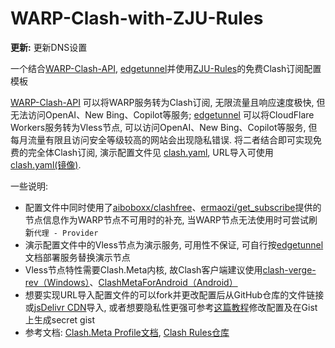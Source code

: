 # WARP-Clash-with-ZJU-Rules

**更新:** 更新DNS设置

一个结合[WARP-Clash-API](https://github.com/vvbbnn00/WARP-Clash-API), [edgetunnel](https://github.com/cmliu/edgetunnel)并使用[ZJU-Rules](https://github.com/MadisonWirtanen/WARP-Clash-with-ZJU-Rules/blob/main/ZJU.yaml)的免费Clash订阅配置模板

[WARP-Clash-API](https://github.com/vvbbnn00/WARP-Clash-API) 可以将WARP服务转为Clash订阅, 无限流量且响应速度极快, 但无法访问OpenAI、New Bing、Copilot等服务; [edgetunnel](https://github.com/cmliu/edgetunnel) 可以将CloudFlare Workers服务转为Vless节点, 可以访问OpenAI、New Bing、Copilot等服务, 但每月流量有限且访问安全等级较高的网站会出现隐私错误. 将二者结合即可实现免费的完全体Clash订阅, 演示配置文件见 [clash.yaml](https://github.com/MadisonWirtanen/WARP-Clash-with-ZJU-Rules/blob/main/clash.yaml), URL导入可使用 [clash.yaml(镜像)](https://mirror.ghproxy.com/https://raw.githubusercontent.com/MadisonWirtanen/WARP-Clash-with-ZJU-Rules/main/clash.yaml). 

一些说明: 

- 配置文件中同时使用了[aiboboxx/clashfree](https://github.com/aiboboxx/clashfree)、[ermaozi/get_subscribe](https://github.com/ermaozi/get_subscribe)提供的节点信息作为WARP节点不可用时的补充, 当WARP节点无法使用时可尝试刷新`代理 - Provider`
- 演示配置文件中的Vless节点为演示服务, 可用性不保证, 可自行按[edgetunnel](https://github.com/cmliu/edgetunnel)文档部署服务替换演示节点
- Vless节点特性需要Clash.Meta内核, 故Clash客户端建议使用[clash-verge-rev（Windows）](https://github.com/clash-verge-rev/clash-verge-rev)、[ClashMetaForAndroid（Android）](https://github.com/MetaCubeX/ClashMetaForAndroid)
- 想要实现URL导入配置文件的可以fork并更改配置后从GitHub仓库的文件链接或[jsDelivr CDN](https://www.jsdelivr.com/github)导入, 或者想要隐私性更强可参考[这篇教程](https://github.com/DustinWin/clash_singbox-tutorials/blob/main/%E6%95%99%E7%A8%8B%E5%90%88%E9%9B%86/Clash/%E5%9F%BA%E7%A1%80%E7%AF%87/%E7%94%9F%E6%88%90%E5%B8%A6%E6%9C%89%E8%87%AA%E5%AE%9A%E4%B9%89%E7%AD%96%E7%95%A5%E7%BB%84%E5%92%8C%E8%A7%84%E5%88%99%E7%9A%84%20Clash%20%E9%85%8D%E7%BD%AE%E6%96%87%E4%BB%B6%E7%9B%B4%E9%93%BE-geodata%20%E6%96%B9%E6%A1%88.md#%E4%BA%8C-%E6%B7%BB%E5%8A%A0%E6%A8%A1%E6%9D%BF)修改配置及在Gist上生成secret gist
- 参考文档: [Clash.Meta Profile文档](https://wiki.metacubex.one/config/), [Clash Rules仓库](https://github.com/Loyalsoldier/clash-rules)